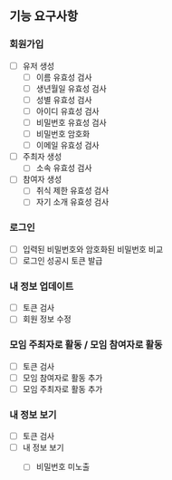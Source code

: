 ## 기능 요구사항

### 회원가입
- [ ] 유저 생성
  - [ ] 이름 유효성 검사
  - [ ] 생년월일 유효성 검사
  - [ ] 성별 유효성 검사
  - [ ] 아이디 유효성 검사
  - [ ] 비밀번호 유효성 검사
  - [ ] 비밀번호 암호화
  - [ ] 이메일 유효성 검사
- [ ] 주최자 생성
  - [ ] 소속 유효성 검사
- [ ] 참여자 생성
  - [ ] 취식 제한 유효성 검사
  - [ ] 자기 소개 유효성 검사

### 로그인
- [ ] 입력된 비밀번호와 암호화된 비밀번호 비교
- [ ] 로그인 성공시 토큰 발급

### 내 정보 업데이트
- [ ] 토큰 검사
- [ ] 회원 정보 수정

### 모임 주최자로 활동 / 모임 참여자로 활동
- [ ] 토큰 검사
- [ ] 모임 참여자로 활동 추가
- [ ] 모임 주최자로 활동 추가

### 내 정보 보기
- [ ] 토큰 검사
- [ ] 내 정보 보기
  - [ ] 비밀번호 미노출

